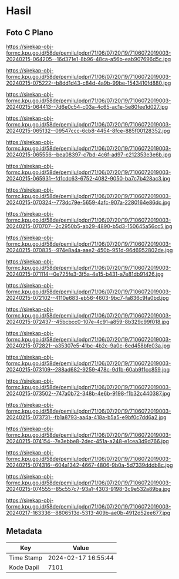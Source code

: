 # Hasil

## Foto C Plano

https://sirekap-obj-formc.kpu.go.id/58de/pemilu/pdpr/71/06/07/20/19/7106072019003-20240215-064205--16d371e1-8b96-48ca-a56b-eab907696d5c.jpg

https://sirekap-obj-formc.kpu.go.id/58de/pemilu/pdpr/71/06/07/20/19/7106072019003-20240215-075222--b8dd1d43-c84d-4a9b-99be-1543410fd880.jpg

https://sirekap-obj-formc.kpu.go.id/58de/pemilu/pdpr/71/06/07/20/19/7106072019003-20240215-064413--7d6e0c54-c03a-4c65-ac1e-5e80fee1d027.jpg

https://sirekap-obj-formc.kpu.go.id/58de/pemilu/pdpr/71/06/07/20/19/7106072019003-20240215-065132--09547ccc-6cb8-4454-8fce-885f00128352.jpg

https://sirekap-obj-formc.kpu.go.id/58de/pemilu/pdpr/71/06/07/20/19/7106072019003-20240215-065556--bea08397-c7bd-4c6f-ad97-c212353e3e6b.jpg

https://sirekap-obj-formc.kpu.go.id/58de/pemilu/pdpr/71/06/07/20/19/7106072019003-20240215-065931--fd1cdc63-6752-4082-9050-ba7c7b428ac3.jpg

https://sirekap-obj-formc.kpu.go.id/58de/pemilu/pdpr/71/06/07/20/19/7106072019003-20240215-070324--773dc79e-5659-4afc-907a-2280164e86dc.jpg

https://sirekap-obj-formc.kpu.go.id/58de/pemilu/pdpr/71/06/07/20/19/7106072019003-20240215-070707--2c2950b5-ab29-4890-b5d3-150645a56cc5.jpg

https://sirekap-obj-formc.kpu.go.id/58de/pemilu/pdpr/71/06/07/20/19/7106072019003-20240215-070835--974e8a4a-aae2-450b-951d-96d6952802de.jpg

https://sirekap-obj-formc.kpu.go.id/58de/pemilu/pdpr/71/06/07/20/19/7106072019003-20240215-071114--0e725fe3-3f5a-4e15-b431-a7e81db91426.jpg

https://sirekap-obj-formc.kpu.go.id/58de/pemilu/pdpr/71/06/07/20/19/7106072019003-20240215-072102--4110e683-eb56-4603-9bc7-fa836c9fa0bd.jpg

https://sirekap-obj-formc.kpu.go.id/58de/pemilu/pdpr/71/06/07/20/19/7106072019003-20240215-072437--45bcbcc0-107e-4c91-a859-8b329c99f018.jpg

https://sirekap-obj-formc.kpu.go.id/58de/pemilu/pdpr/71/06/07/20/19/7106072019003-20240215-072821--a35307e5-41bc-4b2c-9a0c-6ed458bfe03a.jpg

https://sirekap-obj-formc.kpu.go.id/58de/pemilu/pdpr/71/06/07/20/19/7106072019003-20240215-073109--288ad682-9259-478c-9d1b-60ab9f1cc859.jpg

https://sirekap-obj-formc.kpu.go.id/58de/pemilu/pdpr/71/06/07/20/19/7106072019003-20240215-073502--747a0b72-348b-4e6b-9198-f1b32c440387.jpg

https://sirekap-obj-formc.kpu.go.id/58de/pemilu/pdpr/71/06/07/20/19/7106072019003-20240215-073731--fb1a8793-aa4a-418a-b5a5-e9bf0c7dd6a2.jpg

https://sirekap-obj-formc.kpu.go.id/58de/pemilu/pdpr/71/06/07/20/19/7106072019003-20240215-074154--7e3ebbe8-2dec-451a-a248-e1cea3d9d766.jpg

https://sirekap-obj-formc.kpu.go.id/58de/pemilu/pdpr/71/06/07/20/19/7106072019003-20240215-074316--604a1342-4667-4806-9b0a-5d7339dddb8c.jpg

https://sirekap-obj-formc.kpu.go.id/58de/pemilu/pdpr/71/06/07/20/19/7106072019003-20240215-074555--85c557c7-93a1-4303-9198-3c9e532a89ba.jpg

https://sirekap-obj-formc.kpu.go.id/58de/pemilu/pdpr/71/06/07/20/19/7106072019003-20240217-163336--8806513d-5313-409b-ae0b-4912d52ee677.jpg


## Metadata

| Key        | Value               |
| ---------- | ------------------- |
| Time Stamp | 2024-02-17 16:55:44 |
| Kode Dapil | 7101                |



